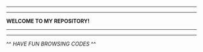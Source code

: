 ----------------------------------------
 
----------------------------------------
  
**WELCOME TO MY REPOSITORY!**
  
----------------------------------------

----------------------------------------
^^ _HAVE FUN BROWSING CODES_  ^^
 
